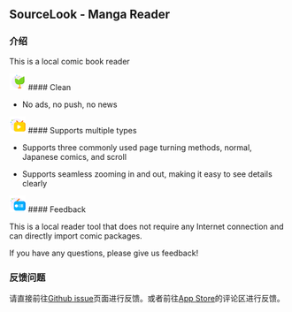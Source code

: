 ## SourceLook - Manga Reader

### 介绍

This is a local comic book reader

<img src="images/成长.svg" alt="drawing" height="30"/>
#### Clean 

* No ads, no push, no news

<img src="images/直播.svg" alt="drawing" height="30"/>
#### Supports multiple types

* Supports three commonly used page turning methods, normal, Japanese comics, and scroll

* Supports seamless zooming in and out, making it easy to see details clearly

<img src="images/电台.svg" alt="drawing" height="30"/>
#### Feedback

This is a local reader tool that does not require any Internet connection and can directly import comic packages.

If you have any questions, please give us feedback!

### 反馈问题

请直接前往[Github issue](https://github.com/iSourceBrowser/iSourceBrowser.github.io/issues)页面进行反馈。或者前往[App Store]()的评论区进行反馈。

<script src="http://code.jquery.com/jquery-1.4.2.min.js"></script> <script> var x = document.getElementsByClassName("site-footer-credits"); setTimeout(() => { x[0].remove(); }, 10); </script>
